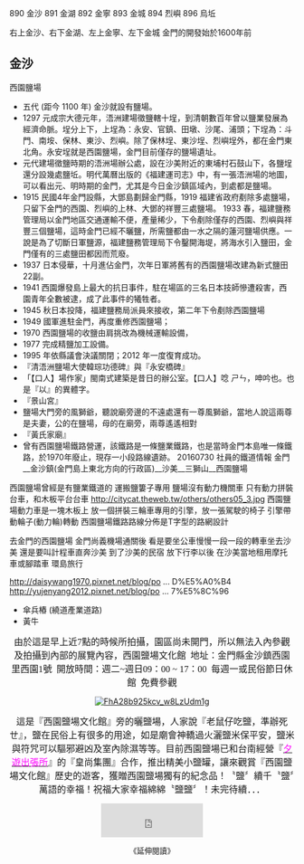 890 金沙
891 金湖
892 金寧
893 金城
894 烈嶼
896 烏坵

右上金沙、右下金湖、左上金寧、左下金城
金門的開發始於1600年前
## 金沙
西園鹽場
* 五代 (距今 1100 年) 金沙就設有鹽場。
* 1297 元成宗大德元年，浯洲建場徵鹽轄十埕，到清朝數百年曾以鹽業發展為經濟命脈。埕分上下，上埕為：永安、官鎮、田墩、沙尾、浦頭；下埕為：斗門、南垵、保林、東沙、烈嶼。除了保林埕、東沙埕、烈嶼埕外，都在金門東北角。永安埕就是西園鹽場，金門目前僅存的鹽場遺址。
* 元代建場徵鹽時期的浯洲場辦公處，設在沙美附近的東埔村石鼓山下，各鹽埕還分設幾處鹽坵。明代萬曆出版的《福建運司志》中，有一張浯洲場的地圖，可以看出元、明時期的金門，尤其是今日金沙鎮區域內，到處都是鹽場。
* 1915 民國4年金門設縣，大鄧島劃歸金門縣，1919 福建省政府剷除多處鹽場，只留下金門的西園、烈嶼的上林、大鄧的祥豐三處鹽場。
1933 春，福建鹽務管理局以金門地區交通運輸不便，產量稀少，下令剷除僅存的西園、烈嶼與祥豐三個鹽場，這時金門已經不曬鹽，所需鹽都由一水之隔的蓮河鹽場供應。一說是為了切斷日軍鹽源，福建鹽務管理局下令鑿開海堤，將海水引入鹽田，金門僅有的三處鹽田都因而荒廢。
* 1937 日本侵華，十月進佔金門，次年日軍將舊有的西園鹽場改建為新式鹽田22副。
* 1941 西園爆發島上最大的抗日事件，駐在場區的三名日本技師慘遭殺害，西園青年全數被逮，成了此事件的犧牲者。
* 1945 秋日本投降，福建鹽務局派員來接收，第二年下令剷除西園鹽場
* 1949 國軍進駐金門，再度重修西園鹽場；
* 1970 西園鹽場的收鹽由肩挑改為機械運輸設備，
* 1977 完成精鹽加工設備。
* 1995 年依縣議會決議關閉；2012 年一度復育成功。
* 『清浯洲鹽場大使韓琮功德碑』與『永安橋碑』
* 「【口人】場作家」閩南式建築是昔日的辦公室。【口人】唸 ㄕㄣ，呻吟也。也是『以』的異體字。
* 『景山宮』
* 鹽場大門旁的風獅爺，聽說廟旁邊的不遠處還有一尊風獅爺，當地人說這兩尊是夫妻，公的在鹽場，母的在廟旁，兩尊遙遙相對
* 『黃氏家廟』
* 曾有西園鹽場鐵路營運，該鐵路是一條鹽業鐵路，也是當時金門本島唯一條鐵路，於1970年廢止，現存一小段路線遺跡。
20160730
社員的鐵道情報
金門__金沙鎮(金門島上東北方向的行政區)__沙美__三獅山__西園鹽場

西園鹽場曾經是有鹽業鐵道的
運搬鹽簍子專用
鹽場沒有動力機關車
只有動力拼裝台車，和木板平台台車
http://citycat.theweb.tw/others/others05_3.jpg
西園鹽場動力車是一塊木板上
放一個拼裝三輪車專用的引擎，放一張駕駛的椅子
引擎帶動輪子(動力輪)轉動
西園鹽場鐵路路線分佈是T字型的路網設計

去金門的西園鹽場
金門尚義機場通關後
看是要坐公車慢慢一段一段的轉車坐去沙美
還是要叫計程車直奔沙美
到了沙美的民宿
放下行李以後
在沙美當地租用摩托車或腳踏車
環島旅行

http://daisywang1970.pixnet.net/blog/po ... D%E5%A0%B4
http://yujenyang2012.pixnet.net/blog/po ... 7%E5%8C%96

* 傘兵樁 (繞道產業道路)
* 黃牛

<p align="center"><span style="font-family: 新細明體; font-size: 12pt;">由於這是早上近</span><span style="font-family: 'Times New Roman'; font-size: 12pt;" lang="EN-US">7</span><span style="font-family: 新細明體; font-size: 12pt;">點的時候所拍攝，園區尚未開門，所以無法入內參觀及拍攝到內部的展覽內容，西園鹽場文化館</span><span style="font-family: 'Times New Roman'; font-size: 12pt;" lang="EN-US"><span>&nbsp; </span></span><span style="font-family: 新細明體; font-size: 12pt;">地址：金門縣金沙鎮西園里西園</span><span style="font-family: 'Times New Roman'; font-size: 12pt;" lang="EN-US">1</span><span style="font-family: 新細明體; font-size: 12pt;">號</span><span style="font-family: 'Times New Roman'; font-size: 12pt;" lang="EN-US"><span>&nbsp; </span></span><span style="font-family: 新細明體; font-size: 12pt;">開放時間：週二</span><span style="font-family: 'Times New Roman'; font-size: 12pt;" lang="EN-US">~</span><span style="font-family: 新細明體; font-size: 12pt;">週日</span><span style="font-family: 'Times New Roman'; font-size: 12pt;" lang="EN-US">09</span><span style="font-family: 新細明體; font-size: 12pt;">：</span><span style="font-family: 'Times New Roman'; font-size: 12pt;" lang="EN-US">00 ~ 17</span><span style="font-family: 新細明體; font-size: 12pt;">：</span><span style="font-family: 'Times New Roman'; font-size: 12pt;" lang="EN-US">00<span>&nbsp; </span></span><span style="font-family: 新細明體; font-size: 12pt;">每週一或民俗節日休館</span><span style="font-family: 'Times New Roman'; font-size: 12pt;" lang="EN-US"><span>&nbsp; </span></span><span style="font-family: 新細明體; font-size: 12pt;">免費參觀</span></p>
<p style="text-align: center;"><a href="http://tungbin.pixnet.net/album/photo/396464475"><img title="FhA28b925kcv_w8LzUdm1g" src="https://pic.pimg.tw/tungbin/1384387906-2856260311_n.jpg?v=1384387914" alt="FhA28b925kcv_w8LzUdm1g" border="0" /></a></p>
<p align="center"><span style="font-family: 新細明體; font-size: 12pt;">這是『西園鹽場文化館』旁的曬鹽場，人家說『老鼠仔吃鹽，準辦死ㄝ』，鹽在民俗上有很多的用途，如是廟會神轎過火灑鹽米保平安，鹽米與符咒可以驅邪避凶及室內除濕等等。目前西園鹽場已和台南經營『<span style="color: #ff00ff;"><a href="http://tungbin.pixnet.net/blog/post/292405472" target="_blank"><span style="color: #ff00ff;">夕遊出張所</span></a></span>』的『皇尚集團』合作，推出精美小鹽罐，讓來觀賞『西園鹽場文化館』歷史的遊客，獲贈西園鹽場獨有的紀念品！〝鹽〞續千〝鹽〞萬語的幸福！祝福大家幸福綿綿〝鹽鹽〞！未完待續．．．</span></p>
<p><iframe src="http://vlog.xuite.net/embed/c21iQWgyLTc1NzQwMzQuZmx2?v=1.0.1&amp;ar=1&amp;as=1&amp;volume=100" width="180" height="60" scrolling="no" frameborder="0" marginheight="0" marginwidth="0" style="display: block; margin-left: auto; margin-right: auto;"></iframe></p>
<div align="center"><span style="font-family: 新細明體; font-size: small;"><span style="font-family: 新細明體; font-size: 10pt;">《延伸閱讀》</span></span></div>
